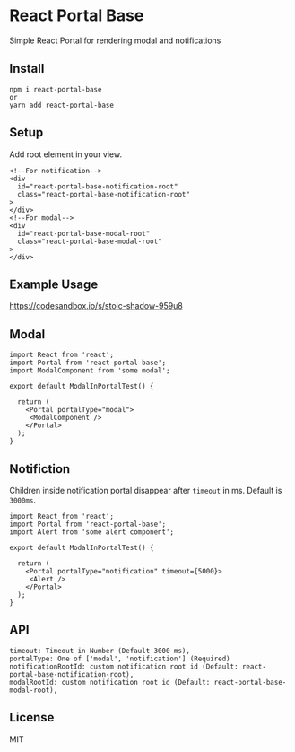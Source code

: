 # React Portal Base
Simple React Portal for rendering modal and notifications

## Install

````
npm i react-portal-base
or
yarn add react-portal-base
````

## Setup
Add root element in your view.
````
<!--For notification-->
<div 
  id="react-portal-base-notification-root"
  class="react-portal-base-notification-root"
>
</div>
<!--For modal-->
<div 
  id="react-portal-base-modal-root"
  class="react-portal-base-modal-root"
>
</div>
````


## Example Usage
https://codesandbox.io/s/stoic-shadow-959u8

## Modal

````
import React from 'react';
import Portal from 'react-portal-base';
import ModalComponent from 'some modal';

export default ModalInPortalTest() {
  
  return (
    <Portal portalType="modal">
     <ModalComponent />
    </Portal>
  );
}
````

## Notifiction
Children inside notification portal disappear after `timeout` in ms. Default is `3000ms`.
````
import React from 'react';
import Portal from 'react-portal-base';
import Alert from 'some alert component';

export default ModalInPortalTest() {
  
  return (
    <Portal portalType="notification" timeout={5000}>
     <Alert />
    </Portal>
  );
}
````

## API

````
timeout: Timeout in Number (Default 3000 ms),
portalType: One of ['modal', 'notification'] (Required)
notificationRootId: custom notification root id (Default: react-portal-base-notification-root),
modalRootId: custom notification root id (Default: react-portal-base-modal-root),
````

## License

MIT
